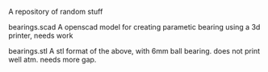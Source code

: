 A repository of random stuff


bearings.scad
  A openscad model for creating parametic bearing using a 3d printer, needs work

bearings.stl
  A stl format of the above, with 6mm ball bearing. does not print well atm. needs more gap.
